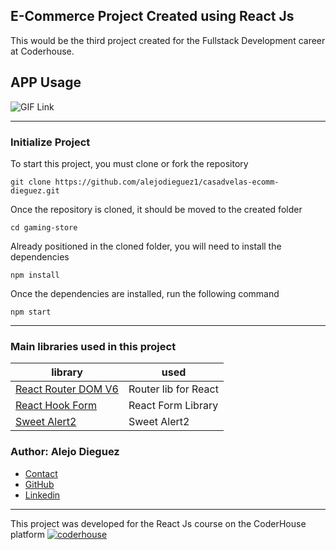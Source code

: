 ## E-Commerce Project Created using React Js

This would be the third project created for the Fullstack Development career at Coderhouse.

## APP Usage
![GIF Link](https://imgur.com/a/5KO69Qh)

---
### Initialize Project
To start this project, you must clone or fork the repository

    git clone https://github.com/alejodieguez1/casadvelas-ecomm-dieguez.git

Once the repository is cloned, it should be moved to the created folder

    cd gaming-store
    
Already positioned in the cloned folder, you will need to install the dependencies

    npm install
    
Once the dependencies are installed, run the following command

    npm start
    
    
---
### Main libraries used in this project

| library                                                          | used                      |
| ---------------------------------------------------------------- | ------------------------- |
| [React Router DOM V6](https://reactrouter.com/)                  | Router lib for React      |
| [React Hook Form](https://react-hook-form.com/)                  | React Form Library        |
| [Sweet Alert2](https://sweetalert2.github.io/l)                  | Sweet Alert2              |

### Author: Alejo Dieguez

- [Contact](mailto:alejodieguez2012@gmail.com)
- [GitHub](https://github.com/alejodieguez1)
- [Linkedin](https://www.linkedin.com/in/alejo-dieguez-b244901a9/)



---
This project was developed for the React Js course on the CoderHouse platform [![coderhouse](https://emprelatam.com/wp-content/uploads/2019/10/logos-coderhouse-01.png)](https://www.coderhouse.com/)